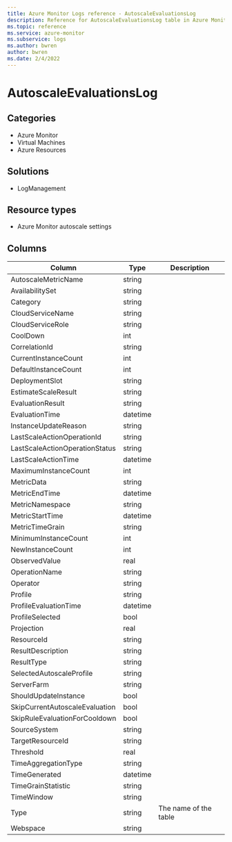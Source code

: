```yaml
---
title: Azure Monitor Logs reference - AutoscaleEvaluationsLog
description: Reference for AutoscaleEvaluationsLog table in Azure Monitor Logs.
ms.topic: reference
ms.service: azure-monitor
ms.subservice: logs
ms.author: bwren
author: bwren
ms.date: 2/4/2022
---
```


# AutoscaleEvaluationsLog

 

## Categories

- Azure Monitor
- Virtual Machines
- Azure Resources
## Solutions

- LogManagement
## Resource types

- Azure Monitor autoscale settings




## Columns

| Column | Type | Description |
| --- | --- | --- |
| AutoscaleMetricName | string |  |
| AvailabilitySet | string |  |
| Category | string |  |
| CloudServiceName | string |  |
| CloudServiceRole | string |  |
| CoolDown | int |  |
| CorrelationId | string |  |
| CurrentInstanceCount | int |  |
| DefaultInstanceCount | int |  |
| DeploymentSlot | string |  |
| EstimateScaleResult | string |  |
| EvaluationResult | string |  |
| EvaluationTime | datetime |  |
| InstanceUpdateReason | string |  |
| LastScaleActionOperationId | string |  |
| LastScaleActionOperationStatus | string |  |
| LastScaleActionTime | datetime |  |
| MaximumInstanceCount | int |  |
| MetricData | string |  |
| MetricEndTime | datetime |  |
| MetricNamespace | string |  |
| MetricStartTime | datetime |  |
| MetricTimeGrain | string |  |
| MinimumInstanceCount | int |  |
| NewInstanceCount | int |  |
| ObservedValue | real |  |
| OperationName | string |  |
| Operator | string |  |
| Profile | string |  |
| ProfileEvaluationTime | datetime |  |
| ProfileSelected | bool |  |
| Projection | real |  |
| ResourceId | string |  |
| ResultDescription | string |  |
| ResultType | string |  |
| SelectedAutoscaleProfile | string |  |
| ServerFarm | string |  |
| ShouldUpdateInstance | bool |  |
| SkipCurrentAutoscaleEvaluation | bool |  |
| SkipRuleEvaluationForCooldown | bool |  |
| SourceSystem | string |  |
| TargetResourceId | string |  |
| Threshold | real |  |
| TimeAggregationType | string |  |
| TimeGenerated | datetime |  |
| TimeGrainStatistic | string |  |
| TimeWindow | string |  |
| Type | string | The name of the table |
| Webspace | string |  |
